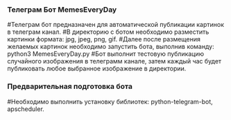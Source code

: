 ### Телеграм Бот MemesEveryDay
#Телеграм бот предназначен для автоматической публикации картинок в телеграм канал.
#В директорию с ботом необходимо разместить картинки формата: jpg, jpeg, png, gif.
#Далее после размещения желаемых картинок необходимо запустить бота, выполнив команду: python3 MemesEveryDay.py
#Бот выполнит тестовую публикацию случайного изображения в телеграмм канале, затем каждый час будет публиковать любое выбранное изображение в директории.

### Предварительная подготовка бота
#Необходимо выполнить установку библиотек: python-telegram-bot, apscheduler.

